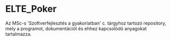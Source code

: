 # ELTE_Poker
Az MSc-s 'Szoftverfejlesztés a gyakorlatban' c. tárgyhoz tartozó repository, mely a programot, dokumentációt és ehhez kapcsolódó anyagokat tartalmazza.
